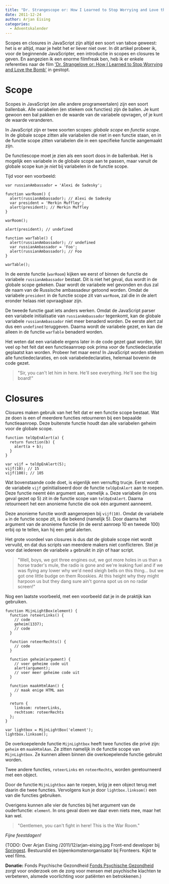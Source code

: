```yaml
---
title: "Dr. Strangescope or: How I Learned to Stop Worrying and Love the Closure"
date: 2011-12-24
author: Arjan Eising
categories: 
  - Adventskalender
---
```

Scopes en closures in JavaScript zijn altijd een soort van taboe geweest: het is er altijd, maar je hebt het er liever niet over. In dit artikel probeer ik, voor de beginnende JavaScripter, een introductie in scopes en closures te geven. En aangezien ik een enorme filmfreak ben, heb ik er enkele referenties naar de film ['Dr. Strangelove or: How I Learned to Stop Worrying and Love the Bomb'](http://www.imdb.com/title/tt0057012/) in gestopt.

# Scope

Scopes in JavaScript (en alle andere programeertalen) zijn een soort ballenbak. Alle variabelen (en stiekem ook functies) zijn de ballen. Je kunt gewoon een bal pakken en de waarde van de variabele opvragen, of je kunt de waarde veranderen.

In JavaScript zijn er twee soorten scopes: _globale scope_ en _functie scope_. In de globale scope zitten alle variabelen die niet in een functie staan, en in de functie scope zitten variabelen die in een specifieke functie aangemaakt zijn.

De functiescope moet je zien als een soort doos in de ballenbak. Het is mogelijk een variabele in de globale scope aan te passen, maar vanuit de globale scope kun je *niet* bij variabelen in de functie scope.

Tijd voor een voorbeeld:

```
var russianAmbassador = 'Alexi de Sadesky';

function warRoom() {
  alert(russianAmbassador); // Alexi de Sadesky
  var president = 'Merkin Muffley';
  alert(president); // Merkin Muffley
}

warRoom();

alert(president); // undefined

function warTable() {
  alert(russianAmbassador); // undefined
  var russianAmbassador = 'Foo';
  alert(russianAmbassador); // Foo
}

warTable();
```

In de eerste functie (`warRoom`) kijken we eerst of binnen de functie de variabele `russianAmbassador` bestaat. Dit is niet het geval, dus wordt in de globale scope gekeken. Daar wordt de variabele wel gevonden en dus zal de naam van de Russische ambassadeur getoond worden. Omdat de variabele `president` in de functie scope zit van `warRoom`, zal die in de alert eronder helaas niet opvraagbaar zijn.

De tweede functie gaat iets anders werken. Omdat de JavaScript parser een variabele initialisatie van `russianAmbassador` tegenkomt, kan de globale variabele `russianAmbassador` niet meer benaderd worden. De eerste alert zal dus een `undefined` teruggeven. Daarna wordt de variabele gezet, en kan die alleen in de functie `warTable` benaderd worden.

Het weten dat een variabele ergens later in de code gezet gaat worden, lijkt veel op het feit dat een functieaanroep ook prima _voor_ de functiedeclaratie geplaatst kan worden. Probeer het maar eens! In JavaScript worden stiekem alle functiedeclaraties, en ook variabeledeclaraties, helemaal bovenin de code gezet.

> "Sir, you can't let him in here. He'll see everything. He'll see the big board!"

# Closures

Closures maken gebruik van het feit dat er een functie scope bestaat. Wat ze doen is een of meerdere functies retourneren bij een bepaalde functieaanroep. Deze buitenste functie houdt dan alle variabelen geheim voor de globale scope.

```
function telOpEnAlert(a) {
  return function(b) {
    alert(a + b);
  }
}

var vijf = telOpEnAlert(5);
vijf(10); // 15
vijf(100); // 105
```

Wat bovenstaande code doet, is eigenlijk een vernuftig trucje. Eerst wordt de variabele `vijf` geïnitialiseerd door de functie `telOpEnAlert` aan te roepen. Deze functie neemt één argument aan, namelijk `a`. Deze variabele (in ons geval gezet op 5) zit in de functie scope van `telOpEnAlert`. Daarna retourneert het een anonieme functie die ook één argument aanneemt.

Deze anonieme functie wordt aangeroepen bij `vijf(10)`. Omdat de variabele `a` in de functie scope zit, is die bekend (namelijk 5). Door daarna het argument van de anonieme functie (in de eerst aanroep 10 en tweede 100) erbij op te tellen, kan hij een getal alerten.

Het grote voordeel van closures is dus dat de globale scope niet wordt vervuild, en dat dus scripts van meerdere makers niet conflicteren. Stel je voor dat iedereen de variabele `a` gebruikt in zijn of haar script.

> "Well, boys, we got three engines out, we got more holes in us than a horse trader's mule, the radio is gone and we're leaking fuel and if we was flying any lower why we'd need sleigh bells on this thing... but we got one little budge on them Rooskies. At this height why they might harpoon us but they dang sure ain't gonna spot us on no radar screen!"

Nog een laatste voorbeeld, met een voorbeeld dat je in de praktijk kan gebruiken.

```
function MijnLightBox(element) {
  function roteerLinks() {
    // code
    geheim(1337);
    // code
  }

  function roteerRechts() {
    // code
  }

  function geheim(argument) {
    // voer geheime code uit
    alert(argument);
    // voer meer geheime code uit
  }

  function maakHtmlAan() {
    // maak enige HTML aan
  }

  return {
    linksom: roteerLinks,
    rechtsom: roteerRechts
  };
}

var lightbox = MijnLightBox('element');
lightbox.linksom();
```

De overkoepelende functie `MijnLightbox` heeft twee functies die privé zijn: `geheim` en `maakHtmlAan`. Ze zitten namelijk in de functie scope van `MijnLightbox`. Ze kunnen alleen binnen die overkoepelende functie gebruikt worden.

Twee andere functies, `roteerLinks` en `roteerRechts`, worden geretourneerd met een object.

Door de functie `MijnLightbox` aan te roepen, krijg je een object terug met daarin die twee functies. Vervolgens kun je door `lightbox.linksom()` een van die functies gebruiken.

Overigens kunnen alle vier de functies bij het argument van de ouderfunctie: `element`. In ons geval doen we daar even niets mee, maar het kan wel.

> "Gentlemen, you can't fight in here! This is the War Room."

*Fijne feestdagen!*

(TODO: Over Arjan Eising
/2011/12/arjan-eising.jpg
Front-end developer bij [Springest](http://www.springest.nl). Bestuurslid en bijeenkomstenorganisator bij Fronteers. Kijkt te veel films.

**Donatie:** Fonds Psychische Gezondheid
[Fonds Psychische Gezondheid](http://www.psychischegezondheid.nl/) zorgt voor onderzoek om de zorg voor mensen met psychische klachten te verbeteren, alsmede voorlichting voor patiënten en betrokkenen.)
